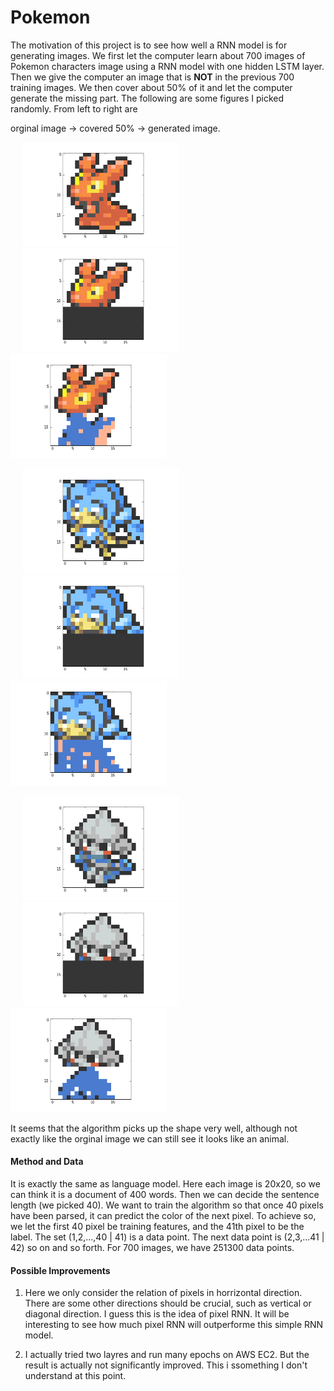 # Pokemon

The motivation of this project is to see how well a RNN model is for generating images. We first let the computer 
learn about 700 images of Pokemon characters image using a RNN model with one hidden LSTM layer. Then we give the 
computer an image that is **NOT** in the previous 700 training images. We then cover about 50% of it and let the 
computer generate the missing part. The following are some figures I picked randomly. From left to right are


orginal image -> covered 50% -> generated image.



<img src="https://github.com/jimmychou0704/Pokemon/blob/master/git_pic/790.png" width="250" hspace = 20><img src="https://github.com/jimmychou0704/Pokemon/blob/master/git_pic/790cover.png" width="250" hspace = 20> <img src="https://github.com/jimmychou0704/Pokemon/blob/master/git_pic/790pred.png" width="250" title = "haha">



<img src="https://github.com/jimmychou0704/Pokemon/blob/master/git_pic/783.png" width="250" hspace = 20><img src="https://github.com/jimmychou0704/Pokemon/blob/master/git_pic/783cover.png" width="250" hspace = 20> <img src="https://github.com/jimmychou0704/Pokemon/blob/master/git_pic/783pred.png" width="250" title = "haha">


<img src="https://github.com/jimmychou0704/Pokemon/blob/master/git_pic/778.png" width="250" hspace = 20><img src="https://github.com/jimmychou0704/Pokemon/blob/master/git_pic/778cover.png" width="250" hspace = 20> <img src="https://github.com/jimmychou0704/Pokemon/blob/master/git_pic/778pred.png" width="250" title = "haha">

It seems that the algorithm picks up the shape very well, although not exactly like the orginal image we can still
see it looks like an animal. 

#### Method and Data
It is exactly the same as language model. Here each image is 20x20, so we can think it is a document of 400 words.
Then we can decide the sentence length (we picked 40). We want to train the algorithm so that once 40 pixels have been 
parsed, it can predict the color of the next pixel. To achieve so, we let the first 40 pixel be training features, and the 41th pixel to be the label. The set (1,2,...,40 | 41) is a data point. The next data point is (2,3,...41 | 42) so on and so forth. For 700 images, we have 251300 data points.  

#### Possible Improvements
1. Here we only consider the relation of pixels in horrizontal direction. There are some other directions should be crucial, 
such as vertical or diagonal direction. I guess this is the idea of pixel RNN. It will be interesting to see how much pixel RNN will outperforme this simple RNN model.

2. I actually tried two layres and run many epochs on AWS EC2. But the result is actually not significantly improved. This i ssomething I don't understand at this point.

